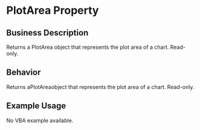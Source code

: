 # PlotArea Property

## Business Description
Returns a PlotArea object that represents the plot area of a chart. Read-only.

## Behavior
Returns aPlotAreaobject that represents the plot area of a chart. Read-only.

## Example Usage
No VBA example available.